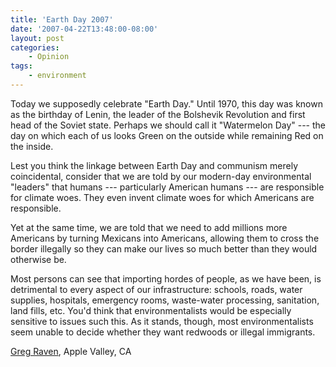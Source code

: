 ```yaml
---
title: 'Earth Day 2007'
date: '2007-04-22T13:48:00-08:00'
layout: post
categories:
    - Opinion
tags:
    - environment
---
```


Today we supposedly celebrate "Earth Day." Until 1970, this day was known as the birthday of Lenin, the leader of the Bolshevik Revolution and first head of the Soviet state. Perhaps we should call it "Watermelon Day" --- the day on which each of us looks Green on the outside while remaining Red on the inside.

Lest you think the linkage between Earth Day and communism merely coincidental, consider that we are told by our modern-day environmental "leaders" that humans --- particularly American humans --- are responsible for climate woes. They even invent climate woes for which Americans are responsible.

Yet at the same time, we are told that we need to add millions more Americans by turning Mexicans into Americans, allowing them to cross the border illegally so they can make our lives so much better than they would otherwise be.

Most persons can see that importing hordes of people, as we have been, is detrimental to every aspect of our infrastructure: schools, roads, water supplies, hospitals, emergency rooms, waste-water processing, sanitation, land fills, etc. You'd think that environmentalists would be especially sensitive to issues such this. As it stands, though, most environmentalists seem unable to decide whether they want redwoods or illegal immigrants.

[Greg Raven](https://www.gregraven.org/), Apple Valley, CA
